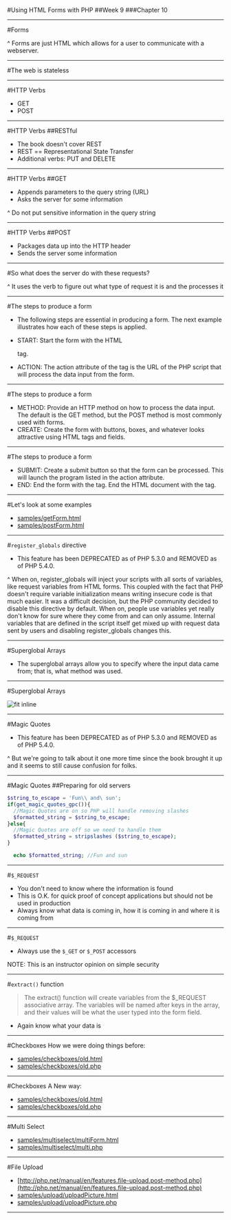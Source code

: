 #Using HTML Forms with PHP
##Week 9
###Chapter 10

---
#Forms

^ Forms are just HTML which allows for a user to communicate with a webserver.

---
#The web is stateless

---
#HTTP Verbs
* GET
* POST

---
#HTTP Verbs
##RESTful

* The book doesn't cover REST
* REST == Representational State Transfer
* Additional verbs: PUT and DELETE

---
#HTTP Verbs
##GET

* Appends parameters to the query string (URL)
* Asks the server for some information 

^ Do not put sensitive information in the query string

---
#HTTP Verbs
##POST

* Packages data up into the HTTP header
* Sends the server some information 

---
#So what does the server do with these requests?

^ It uses the verb to figure out what type of request it is and the processes it

---
#The steps to produce a form

* The following steps are essential in producing a form. The next example illustrates how each of these steps is applied.

* START: Start the form with the HTML <form> tag.
* ACTION: The action attribute of the <form> tag is the URL of the PHP script that will process the data input from the form.

---
#The steps to produce a form
* METHOD: Provide an HTTP method on how to process the data input. The default is the GET method, but the POST method is most commonly used with forms.
* CREATE: Create the form with buttons, boxes, and whatever looks attractive using HTML tags and fields.

---
#The steps to produce a form
* SUBMIT: Create a submit button so that the form can be processed. This will launch the program listed in the action attribute.
* END: End the form with the </form> tag. End the HTML document with the </html> tag.

---
#Let's look at some examples

* [samples/getForm.html](samples/getForm.html)
* [samples/postForm.html](samples/postForm.html)

---
#```register_globals``` directive
* This feature has been DEPRECATED as of PHP 5.3.0 and REMOVED as of PHP 5.4.0.

^ When on, register\_globals will inject your scripts with all sorts of variables, like request variables from HTML forms. This coupled with the fact that PHP doesn't require variable initialization means writing insecure code is that much easier. It was a difficult decision, but the PHP community decided to disable this directive by default. When on, people use variables yet really don't know for sure where they come from and can only assume. Internal variables that are defined in the script itself get mixed up with request data sent by users and disabling register\_globals changes this. 

---
#Superglobal Arrays
* The superglobal arrays allow you to specify where the input data came from; that is, what method was used.

---
#Superglobal Arrays

![fit inline](https://dl.dropboxusercontent.com/s/ph2vaomtzhdzlbh/2015-03-30%20at%2010.42%20PM.png)

---
#Magic Quotes

* This feature has been DEPRECATED as of PHP 5.3.0 and REMOVED as of PHP 5.4.0.

^ But we're going to talk about it one more time since the book brought it up and it seems to still cause confusion for folks.

---
#Magic Quotes
##Preparing for old servers

```php
$string_to_escape = 'Fun\\ and\ sun';
if(get_magic_quotes_gpc()){
  //Magic Quotes are on so PHP will handle removing slashes
  $formatted_string = $string_to_escape; 
}else{
  //Magic Quotes are off so we need to handle them
  $formatted_string = stripslashes ($string_to_escape);
}

  echo $formatted_string; //Fun and sun
```

---
#```$_REQUEST```

* You don't need to know where the information is found
* This is O.K. for quick proof of concept applications but should not be used in production
* Always know what data is coming in, how it is coming in and where it is coming from

---
#```$_REQUEST```

* Always use the ```$_GET``` or ```$_POST``` accessors

NOTE: This is an instructor opinion on simple security

---
#```extract()``` function
> The extract() function will create variables from the $_REQUEST associative array. The variables will be named after keys in the array, and their values will be what the user typed into the form field.

* Again know what your data is

---
#Checkboxes
How we were doing things before:
* [samples/checkboxes/old.html](samples/checkboxes/old.html)
* [samples/checkboxes/old.php](samples/checkboxes/old.php)

---
#Checkboxes
A New way:
* [samples/checkboxes/old.html](samples/checkboxes/old.html)
* [samples/checkboxes/old.php](samples/checkboxes/old.php)

---
#Multi Select
* [samples/multiselect/multiForm.html](samples/multiselect/multiForm.html)
* [samples/multiselect/multi.php](samples/multiselect/multi.php)

---
#File Upload

* [http://php.net/manual/en/features.file-upload.post-method.php](http://php.net/manual/en/features.file-upload.post-method.php)
* [samples/upload/uploadPicture.html](samples/upload/uploadPicture.html)
* [samples/upload/uploadPicture.php](samples/upload/uploadPicture.php)

---
